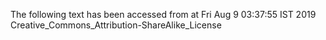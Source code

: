The following text has been accessed from at Fri Aug 9 03:37:55 IST 2019
Creative_Commons_Attribution-ShareAlike_License
